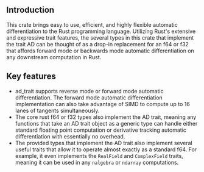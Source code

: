 ## Introduction

This crate brings easy to use, efficient, and highly flexible automatic differentiation to the
Rust programming language.  Utilizing Rust's extensive and expressive trait
features, the several types in this crate that implement the trait AD can be thought of as a 
drop-in replacement for an f64 or f32 that affords forward mode or backwards mode automatic 
differentiation on any downstream computation in Rust.

## Key features
- ad_trait supports reverse mode or forward mode automatic differentiation.  The forward mode automatic differentiation implementation can also take advantage of SIMD to compute up to 16 lanes of tangents simultaneously.   
- The core rust f64 or f32 types also implement the AD trait, meaning any functions that take an AD trait object as a generic type can handle either standard floating point computation or derivative tracking automatic differentiation with essentially no overhead.    
- The provided types that implement the AD trait also implement several useful traits that allow it to operate almost exactly as a standard f64.  For example, it even implements the `RealField` and `ComplexField` traits,
meaning it can be used in any `nalgebra` or `ndarray` computations.
